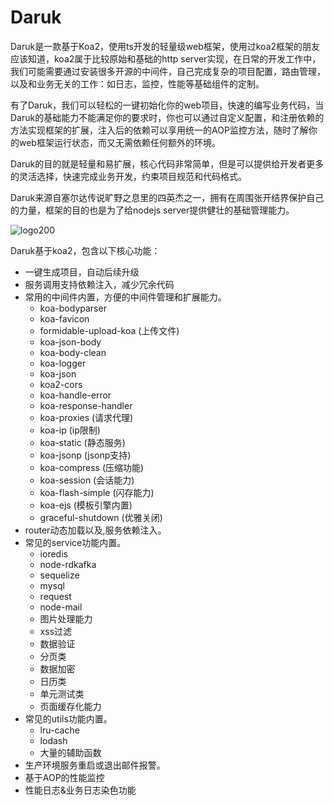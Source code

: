 # Daruk

Daruk是一款基于Koa2，使用ts开发的轻量级web框架，使用过koa2框架的朋友应该知道，koa2属于比较原始和基础的http server实现，在日常的开发工作中，我们可能需要通过安装很多开源的中间件，自己完成复杂的项目配置，路由管理，以及和业务无关的工作：如日志，监控，性能等基础组件的定制。

有了Daruk，我们可以轻松的一键初始化你的web项目，快速的编写业务代码，当Daruk的基础能力不能满足你的要求时，你也可以通过自定义配置，和注册依赖的方法实现框架的扩展，注入后的依赖可以享用统一的AOP监控方法，随时了解你的web框架运行状态，而又无需依赖任何额外的环境。

Daruk的目的就是轻量和易扩展，核心代码非常简单，但是可以提供给开发者更多的灵活选择，快速完成业务开发，约束项目规范和代码格式。

Daruk来源自塞尔达传说旷野之息里的四英杰之一，拥有在周围张开结界保护自己的力量，框架的目的也是为了给nodejs server提供健壮的基础管理能力。

![logo200](/uploads/1460766d73ca0681a981ce79cc5ef8a6/logo200.png)

Daruk基于koa2，包含以下核心功能：

- 一键生成项目，自动后续升级
- 服务调用支持依赖注入，减少冗余代码
- 常用的中间件内置，方便的中间件管理和扩展能力。
  - koa-bodyparser 
  - koa-favicon
  - formidable-upload-koa (上传文件)
  - koa-json-body 
  - koa-body-clean
  - koa-logger
  - koa-json 
  - koa2-cors
  - koa-handle-error 
  - koa-response-handler
  - koa-proxies (请求代理)
  - koa-ip (ip限制)
  - koa-static  (静态服务)
  - koa-jsonp (jsonp支持)
  - koa-compress (压缩功能)
  - koa-session (会话能力)
  - koa-flash-simple (闪存能力)
  - koa-ejs (模板引擎内置)
  - graceful-shutdown (优雅关闭)
- router动态加载以及,服务依赖注入。
- 常见的service功能内置。
  - ioredis
  - node-rdkafka
  - sequelize
  - mysql
  - request
  - node-mail
  - 图片处理能力
  - xss过滤
  - 数据验证
  - 分页类
  - 数据加密
  - 日历类
  - 单元测试类
  - 页面缓存化能力
- 常见的utils功能内置。
  - lru-cache
  - lodash
  - 大量的辅助函数
- 生产环境服务重启或退出邮件报警。
- 基于AOP的性能监控
- 性能日志&业务日志染色功能 
